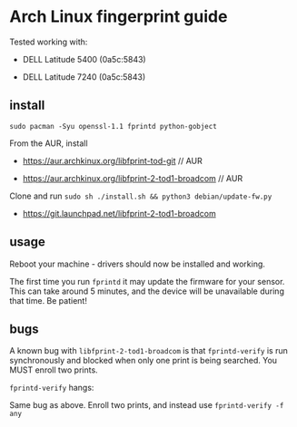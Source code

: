 # Arch Linux fingerprint guide

Tested working with:

- DELL Latitude 5400 (0a5c:5843)

- DELL Latitude 7240 (0a5c:5843)

## install

`sudo pacman -Syu openssl-1.1 fprintd python-gobject`

From the AUR, install

- https://aur.archkinux.org/libfprint-tod-git // AUR

- https://aur.archkinux.org/libfprint-2-tod1-broadcom // AUR


Clone and run `sudo sh ./install.sh && python3 debian/update-fw.py`

- https://git.launchpad.net/libfprint-2-tod1-broadcom

## usage

Reboot your machine - drivers should now be installed and working.

The first time you run `fprintd` it may update the firmware for your sensor. This can take around 5 minutes, and the device will be unavailable during that time. Be patient!



## bugs

A known bug with `libfprint-2-tod1-broadcom` is that `fprintd-verify` is run synchronously and blocked when only one print is being searched. You MUST enroll two prints.

`fprintd-verify` hangs:

Same bug as above. Enroll two prints, and instead use `fprintd-verify -f any`


